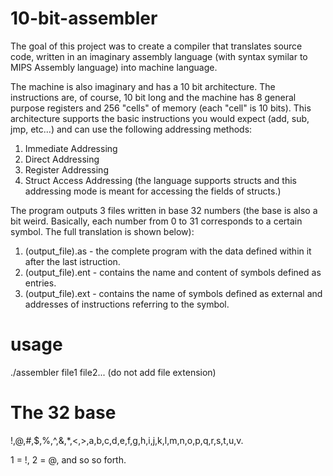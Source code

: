 # 10-bit-assembler

The goal of this project was to create a compiler that translates source code, written in an imaginary assembly language \(with syntax symilar to MIPS Assembly language\) into machine language.

The machine is also imaginary and has a 10 bit architecture. The instructions are, of course, 10 bit long and the machine has 8 general purpose registers and 256 "cells" of memory \(each "cell" is 10 bits\).
This architecture supports the basic instructions you would expect (add, sub, jmp, etc...) and can use the following addressing methods:
  1. Immediate Addressing
  2. Direct Addressing
  3. Register Addressing
  4. Struct Access Addressing \(the language supports structs and this addressing mode is meant for accessing the fields of structs.\)

The program outputs 3 files written in base 32 numbers \(the base is also a bit weird. Basically, each number from 0 to 31 corresponds to a certain symbol. The full translation is shown below\):
  1. \(output_file\).as - the complete program with the data defined within it after the last istruction.
  2. \(output_file\).ent - contains the name and content of symbols defined as entries.
  3. \(output_file\).ext - contains the name of symbols defined as external and addresses of instructions referring to the symbol.

# usage
./assembler file1 file2... \(do not add file extension\)

# The 32 base
!,@,#,$,%,^,&,*,<,>,a,b,c,d,e,f,g,h,i,j,k,l,m,n,o,p,q,r,s,t,u,v.

1 = !, 2 = @, and so so forth.
